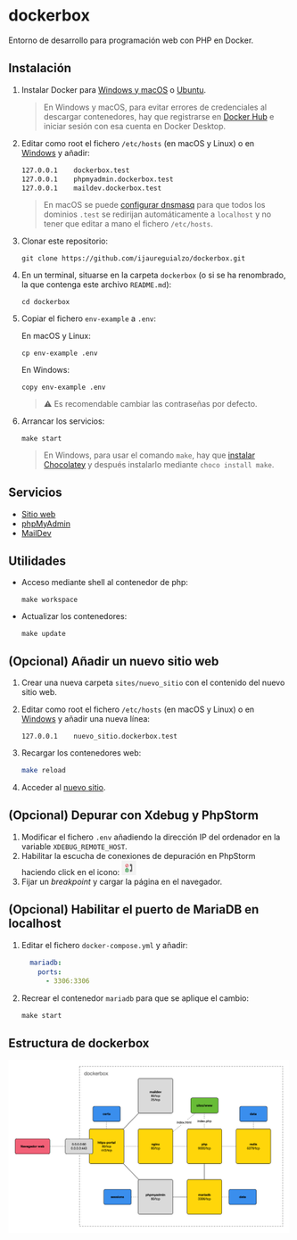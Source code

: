 # dockerbox

Entorno de desarrollo para programación web con PHP en Docker.

## Instalación

1. Instalar Docker para [Windows y macOS](https://www.docker.com/products/docker-desktop)
   o [Ubuntu](https://docs.docker.com/install/linux/docker-ce/ubuntu/).

   > En Windows y macOS, para evitar errores de credenciales al descargar contenedores, hay
   > que registrarse en [Docker Hub](https://hub.docker.com) e iniciar sesión con esa cuenta
   > en Docker Desktop.

2. Editar como root el fichero `/etc/hosts` (en macOS y Linux) o
   en [Windows](https://www.adslzone.net/esenciales/windows-10/editar-archivo-host/) y añadir:

   ```text
   127.0.0.1	dockerbox.test
   127.0.0.1	phpmyadmin.dockerbox.test
   127.0.0.1	maildev.dockerbox.test
   ```

   > En macOS se puede [configurar dnsmasq](https://gist.github.com/ijaureguialzo/ef2af8c909327ff7f98430c8b237c33d)
   > para que todos los dominios `.test` se redirijan automáticamente a `localhost` y no tener que editar a mano
   > el fichero `/etc/hosts`.

3. Clonar este repositorio:

   ```shell
   git clone https://github.com/ijaureguialzo/dockerbox.git
   ```

4. En un terminal, situarse en la carpeta `dockerbox` (o si se ha renombrado, la que contenga este archivo `README.md`):

   ```shell
   cd dockerbox
   ```

5. Copiar el fichero `env-example` a `.env`:

   En macOS y Linux:

   ```shell
   cp env-example .env
   ```

   En Windows:

   ```shell
   copy env-example .env
   ```

   > :warning: Es recomendable cambiar las contraseñas por defecto.

6. Arrancar los servicios:

   ```shell
   make start
   ```

   > En Windows, para usar el comando `make`, hay que [instalar Chocolatey](https://chocolatey.org/install) y después instalarlo mediante `choco install make`.

## Servicios

- [Sitio web](https://dockerbox.test)
- [phpMyAdmin](https://phpmyadmin.dockerbox.test)
- [MailDev](https://maildev.dockerbox.test)

## Utilidades

- Acceso mediante shell al contenedor de php:

  ```shell
  make workspace
  ```

- Actualizar los contenedores:

  ```shell
  make update
  ```

## (Opcional) Añadir un nuevo sitio web

1. Crear una nueva carpeta `sites/nuevo_sitio` con el contenido del nuevo sitio web.

2. Editar como root el fichero `/etc/hosts` (en macOS y Linux) o
   en [Windows](https://www.adslzone.net/esenciales/windows-10/editar-archivo-host/) y añadir una nueva línea:

   ```text
   127.0.0.1    nuevo_sitio.dockerbox.test
   ```

3. Recargar los contenedores web:

    ```bash
    make reload
    ```

4. Acceder al [nuevo sitio](https://nuevo_sitio.dockerbox.test).

## (Opcional) Depurar con Xdebug y PhpStorm

1. Modificar el fichero `.env` añadiendo la dirección IP del ordenador en la variable `XDEBUG_REMOTE_HOST`.
2. Habilitar la escucha de conexiones de depuración en PhpStorm haciendo click en el
   icono: <img src="docs/debug_listener.png" width="26" alt="Icono de escucha de conexión de Xdebug" />
3. Fijar un _breakpoint_ y cargar la página en el navegador.

## (Opcional) Habilitar el puerto de MariaDB en localhost

1. Editar el fichero `docker-compose.yml` y añadir:

   ```yaml
     mariadb:
       ports:
         - 3306:3306
   ```

2. Recrear el contenedor `mariadb` para que se aplique el cambio:

   ```shell
   make start
   ```

## Estructura de dockerbox

![Diagrama de contenedores de dockerbox](docs/servicios.png)
